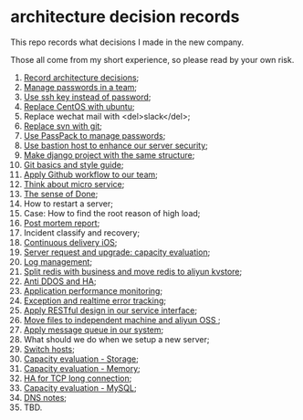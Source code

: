 # architecture decision records

This repo records what decisions I made in the new company.

Those all come from my short experience, so please read by your own risk.

1. [Record architecture decisions][1];
2. [Manage passwords in a team][2];
3. [Use ssh key instead of password][3];
4. [Replace CentOS with ubuntu][4];
5. Replace wechat mail with \<del\>slack\</del\>;
6. [Replace svn with git][5];
7. [Use PassPack to manage passwords][6];
8. [Use bastion host to enhance our server security][7];
9. [Make django project with the same structure][8];
10. [Git basics and style guide][9];
11. [Apply Github workflow to our team][10];
12. [Think about micro service][11];
13. [The sense of Done][12];
14. How to restart a server;
15. Case: How to find the root reason of high load;
16. [Post mortem report][13];
17. Incident classify and recovery;
18. [Continuous delivery iOS][14];
19. [Server request and upgrade: capacity evaluation][15];
20. [Log management][16];
21. [Split redis with business and move redis to aliyun kvstore][17];
22. [Anti DDOS and HA][18];
23. [Application performance monitoring][19];
24. [Exception and realtime error tracking][20];
25. [Apply RESTful design in our service interface][21];
26. [Move files to independent machine and aliyun OSS ][22];
27. [Apply message queue in our system][23];
28. What should we do when we setup a new server;
29. [Switch hosts][24];
30. [Capacity evaluation - Storage][25];
31. [Capacity evaluation - Memory][26];
32. [HA for TCP long connection][27];
33. [Capacity evaluation - MySQL][28];
34. [DNS notes][29];
1. TBD.

[1]:	decisions/0001-record-architecture-decisions.md
[2]:	decisions/0002-manage-passwords-in-a-team.md
[3]:	decisions/0003-use-ssh-key-instead-of-password.md
[4]:	decisions/0004-replace-centos-with-ubuntu.md
[5]:	decisions/0006-replace-svn-with-git.md
[6]:	decisions/0007-use-passpack-to-manage-passwords.md
[7]:	decisions/0008-use-bastion-host-to-enhance-our-server-security.md
[8]:	decisions/0009-make-django-project-with-the-same-structure.md
[9]:	decisions/0010-git-basics-and-style-guide.md
[10]:	decisions/0011-apply-github-workflow-to-our-team.md
[11]:	decisions/0012-think-about-micro-service.md
[12]:	decisions/0013-the-sense-of-done.md
[13]:	decisions/0016-post-mortem-report.md
[14]:	decisions/0018-continuous-delivery-ios.md
[15]:	decisions/0019-server-request-and-upgrade-capacity-evaluation.md
[16]:	decisions/0020-log-management.md
[17]:	decisions/0021-split-redis-with-business-and-move-redis-to-aliyun-kvstore.md
[18]:	decisions/0022-anti-ddos-and-ha.md
[19]:	decisions/0023-application-performance-monitoring.md
[20]:	decisions/0024-exception-and-realtime-error-tracking.md
[21]:	decisions/0025-apply-restful-design-in-our-service-interface.md
[22]:	decisions/0026-move-files-to-independent-machine-and-aliyun-oss.md
[23]:	decisions/0027-apply-message-queue-in-our-system.md
[24]:	decisions/0029-switch-hosts.md
[25]:	decisions/0030-capacity-evaluation-storage.md
[26]:	decisions/0031-capacity-evaluation-memory.md
[27]:	decisions/0032-ha-for-tcp-long-connection.md
[28]:	decisions/0033-capacity-evaluation-mysql.md
[29]:	decisions/0034-dns-notes.md